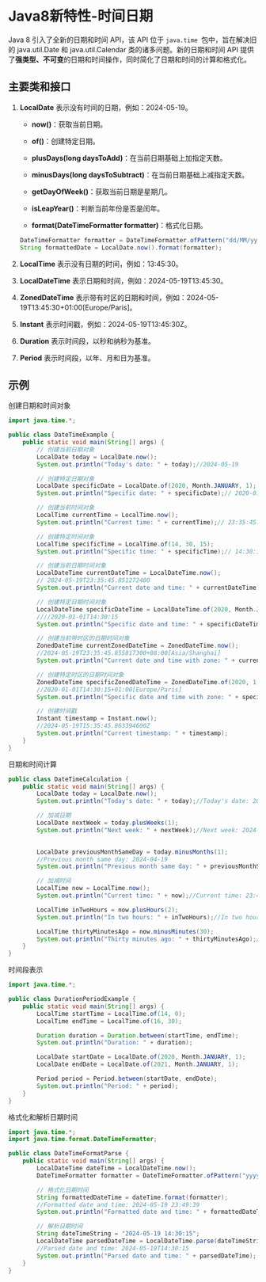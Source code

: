 # Java8新特性-时间日期

Java 8 引入了全新的日期和时间 API，该 API 位于 `java.time `包中，旨在解决旧的 java.util.Date 和 java.util.Calendar 类的诸多问题。新的日期和时间 API 提供了**强类型、不可变**的日期和时间操作，同时简化了日期和时间的计算和格式化。

## 主要类和接口

1. **LocalDate**
  表示没有时间的日期，例如：2024-05-19。

    - **now()**：获取当前日期。

    - **of()**：创建特定日期。

    - **plusDays(long daysToAdd)**：在当前日期基础上加指定天数。

    - **minusDays(long daysToSubtract)**：在当前日期基础上减指定天数。

    - **getDayOfWeek()**：获取当前日期是星期几。

    - **isLeapYear()**：判断当前年份是否是闰年。

    - **format(DateTimeFormatter formatter)**：格式化日期。

    ```java
    DateTimeFormatter formatter = DateTimeFormatter.ofPattern("dd/MM/yyyy");
    String formattedDate = LocalDate.now().format(formatter);
    ```

2. **LocalTime**
  表示没有日期的时间，例如：13:45:30。

3. **LocalDateTime**
  表示日期和时间，例如：2024-05-19T13:45:30。

4. **ZonedDateTime**
  表示带有时区的日期和时间，例如：2024-05-19T13:45:30+01:00[Europe/Paris]。

5. **Instant**
  表示时间戳，例如：2024-05-19T13:45:30Z。

6. **Duration**
  表示时间段，以秒和纳秒为基准。

7. **Period**
  表示时间段，以年、月和日为基准。


## 示例

创建日期和时间对象

```java
import java.time.*;

public class DateTimeExample {
    public static void main(String[] args) {
        // 创建当前日期对象
        LocalDate today = LocalDate.now();
        System.out.println("Today's date: " + today);//2024-05-19

        // 创建特定日期对象
        LocalDate specificDate = LocalDate.of(2020, Month.JANUARY, 1);
        System.out.println("Specific date: " + specificDate);// 2020-01-01

        // 创建当前时间对象
        LocalTime currentTime = LocalTime.now();
        System.out.println("Current time: " + currentTime);// 23:35:45.851272400

        // 创建特定时间对象
        LocalTime specificTime = LocalTime.of(14, 30, 15);
        System.out.println("Specific time: " + specificTime);// 14:30:15

        // 创建当前日期时间对象
        LocalDateTime currentDateTime = LocalDateTime.now();
        // 2024-05-19T23:35:45.851272400
        System.out.println("Current date and time: " + currentDateTime);

        // 创建特定日期时间对象
        LocalDateTime specificDateTime = LocalDateTime.of(2020, Month.JANUARY, 1, 14, 30, 15);
        ////2020-01-01T14:30:15
        System.out.println("Specific date and time: " + specificDateTime);

        // 创建当前带时区的日期时间对象
        ZonedDateTime currentZonedDateTime = ZonedDateTime.now();
        //2024-05-19T23:35:45.855817300+08:00[Asia/Shanghai]
        System.out.println("Current date and time with zone: " + currentZonedDateTime);

        // 创建特定时区的日期时间对象
        ZonedDateTime specificZonedDateTime = ZonedDateTime.of(2020, 1, 1, 14, 30, 15, 0, ZoneId.of("Europe/Paris"));
        //2020-01-01T14:30:15+01:00[Europe/Paris]
        System.out.println("Specific date and time with zone: " + specificZonedDateTime);

        // 创建时间戳
        Instant timestamp = Instant.now();
        //2024-05-19T15:35:45.863394600Z
        System.out.println("Current timestamp: " + timestamp);
    }
}

```

日期和时间计算

```java
public class DateTimeCalculation {
    public static void main(String[] args) {
        LocalDate today = LocalDate.now();
        System.out.println("Today's date: " + today);//Today's date: 2024-05-19

        // 加减日期
        LocalDate nextWeek = today.plusWeeks(1);
        System.out.println("Next week: " + nextWeek);//Next week: 2024-05-26

        
        LocalDate previousMonthSameDay = today.minusMonths(1);
        //Previous month same day: 2024-04-19
        System.out.println("Previous month same day: " + previousMonthSameDay);

        // 加减时间
        LocalTime now = LocalTime.now();
        System.out.println("Current time: " + now);//Current time: 23:45:34.543283100

        LocalTime inTwoHours = now.plusHours(2);
        System.out.println("In two hours: " + inTwoHours);//In two hours: 01:45:34.543283100

        LocalTime thirtyMinutesAgo = now.minusMinutes(30);
        System.out.println("Thirty minutes ago: " + thirtyMinutesAgo);//Thirty minutes ago: 23:15:34.543283100
    }
}

```

时间段表示

```java
import java.time.*;

public class DurationPeriodExample {
    public static void main(String[] args) {
        LocalTime startTime = LocalTime.of(14, 0);
        LocalTime endTime = LocalTime.of(16, 30);

        Duration duration = Duration.between(startTime, endTime);
        System.out.println("Duration: " + duration);

        LocalDate startDate = LocalDate.of(2020, Month.JANUARY, 1);
        LocalDate endDate = LocalDate.of(2021, Month.JANUARY, 1);

        Period period = Period.between(startDate, endDate);
        System.out.println("Period: " + period);
    }
}

```

格式化和解析日期时间

```java
import java.time.*;
import java.time.format.DateTimeFormatter;

public class DateTimeFormatParse {
    public static void main(String[] args) {
        LocalDateTime dateTime = LocalDateTime.now();
        DateTimeFormatter formatter = DateTimeFormatter.ofPattern("yyyy-MM-dd HH:mm:ss");

        // 格式化日期时间
        String formattedDateTime = dateTime.format(formatter);
        //Formatted date and time: 2024-05-19 23:49:39
        System.out.println("Formatted date and time: " + formattedDateTime);

        // 解析日期时间
        String dateTimeString = "2024-05-19 14:30:15";
        LocalDateTime parsedDateTime = LocalDateTime.parse(dateTimeString, formatter);
        //Parsed date and time: 2024-05-19T14:30:15
        System.out.println("Parsed date and time: " + parsedDateTime);
    }
}

```

